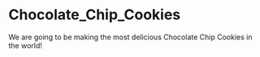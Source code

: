  # Chocolate_Chip_Cookies
 We are going to be making the most delicious Chocolate Chip Cookies in the world!
